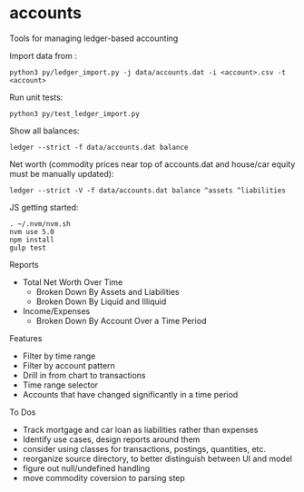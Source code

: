 # accounts
Tools for managing ledger-based accounting

Import data from <account>:
```
python3 py/ledger_import.py -j data/accounts.dat -i <account>.csv -t <account>
```

Run unit tests:
```
python3 py/test_ledger_import.py
```

Show all balances:
```
ledger --strict -f data/accounts.dat balance
```

Net worth (commodity prices near top of accounts.dat and house/car equity must be manually updated):
```
ledger --strict -V -f data/accounts.dat balance ^assets ^liabilities
```

JS getting started:
```
. ~/.nvm/nvm.sh
nvm use 5.0
npm install
gulp test
```


Reports
 - Total Net Worth Over Time
   - Broken Down By Assets and Liabilities
   - Broken Down By Liquid and Illiquid
 - Income/Expenses
   - Broken Down By Account Over a Time Period

Features
 - Filter by time range
 - Filter by account pattern
 - Drill in from chart to transactions
 - Time range selector
 - Accounts that have changed significantly in a time period

To Dos
 - Track mortgage and car loan as liabilities rather than expenses
 - Identify use cases, design reports around them
 - consider using classes for transactions, postings, quantities, etc.
 - reorganize source directory, to better distinguish between UI and model
 - figure out null/undefined handling
 - move commodity coversion to parsing step
